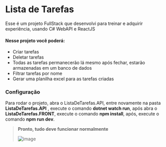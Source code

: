 # **Lista de Tarefas**
Esse é um projeto FullStack que desenvolvi para treinar e adquirir experiência, usando C# WebAPI e ReactJS
#### Nesse projeto você poderá:
- Criar tarefas
- Deletar tarefas
- Todas as tarefas permanecerão lá mesmo após fechar, estarão armazenadas em um banco de dados
- Filtrar tarefas por nome
- Gerar uma planilha excel para as tarefas criadas


### Configuração
Para rodar o projeto, abra o ListaDeTarefas.API, entre novamente na pasta **ListaDeTarefas.API** , execute o comando **dotnet watch run**, após abra o **ListaDeTarefas.FRONT**, execute o comando **npm install**, após, execute o comando **npm run dev**.
> **Pronto, tudo deve funcionar normalmente**
>
> ![image](https://github.com/Cauabc/ListaDeTarefas-FullStack/assets/115277406/4424bca0-c00a-4aad-93f4-259088d3a647)

